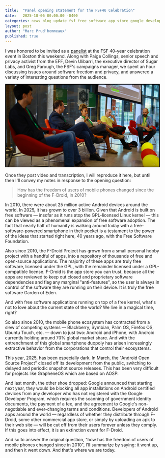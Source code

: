 ```yaml
---
title:  "Panel opening statement for the FSF40 Celebration"
date:   2025-10-06 00:00:00 -0400
categories: news blog update fsf free software app store google developer
layout: post
author: "Marc Prud'hommeaux"
published: true
---
```


I was honored to be invited as a [panelist](https://www.fsf.org/news/fsf40-foundation-panel) at the FSF 40-year celebration event in Boston this weekend. Along with Paige Collings, senior speech and privacy activist from the EFF, Devin Ulibarri, the executive director of Sugar Labs, and Greg Farough, the FSF's campaigns manager, we spent an hour discussing issues around software freedom and privacy, and answered a variety of interesting questions from the audience.

<img alt="FSF40 panelists" src="/assets/images/fsf40-panel.png" />

Once they post video and transcription, I will reproduce it here, but until then I'll convey my notes in response to the opening question:

> How has the freedom of users of mobile phones changed since the beginning of the F-Droid, in 2010?

In 2010, there were about 25 million active Android devices around the world. In 2025, it has grown to over 3 billion. Given that Android is built on free software — insofar as it runs atop the GPL-licensed Linux kernel — this can be viewed as a phenomenal expansion of free software adoption. The fact that nearly half of humanity is walking around today with a free-software-powered smartphone in their pocket is a testament to the power of the ideas that started right here, 40 years ago, with the Free Software Foundation.

Also since 2010, the F-Droid Project has grown from a small personal hobby project with a handful of apps, into a repository of thousands of free and open-source applications. The majority of these apps are truly free software, licensed under the GPL, with the remainder licensed under a GPL-compatible license. F-Droid is the app store you can trust, because all the apps are reviewed to keep out closed and proprietary software dependencies and flag any marginal "anti-features", so the user is always in control of the software they are running on their device. It is truly the free software Garden of Eden.

And with free software applications running on top of a free kernel, what's not to love about the current state of the world? We live in a magical time, right?

So also since 2010, the mobile phone ecosystem has contracted from a slew of competing systems — Blackberry, Symbian, Palm OS, Firefox OS, Ubuntu Touch, etc. — down to just two: Android and iPhone, with Android currently holding around 70% global market share. And with the entrenchment of this global smartphone duopoly has arisen increasingly extractive behavior from the corporations that control their ecosystems.

This year, 2025, has been especially dark. In March, the "Android Open Source Project" closed off its development from the public, switching to delayed and periodic snapshot source releases. This has been very difficult for projects like GrapheneOS which are based on AOSP.

And last month, the other shoe dropped: Google announced that starting next year, they would be blocking all app installations on Android certified devices from any developer who has not registered with the Google Developer Program, which requires the scanning of government identity documents, the payment of a fee, and the agreement to Google's non-negotiable and ever-changing terms and conditions. Developers of Android apps around the world — regardless of whether they distribute through F-Droid, some other commercial app store, or simply by uploading an apk to their web site — will be cut off from their users forever unless they comply. If this goes into effect, it is an extinction event for F-Droid.

And so to answer the original question, "how has the freedom of users of mobile phones changed since in 2010", I'll summarize by saying: it went up, and then it went down. And that's where we are today.

